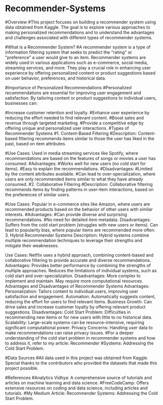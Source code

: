 # Recommender-Systems
#Overview
#This project focuses on building a recommender system using data obtained from Kaggle. The goal is to explore various approaches to making personalized recommendations and to understand the advantages and challenges associated with different types of recommender systems.

#What is a Recommender System?
#A recommender system is a type of information filtering system that seeks to predict the "rating" or "preference" a user would give to an item. Recommender systems are widely used in various applications such as e-commerce, social media, streaming services, and more. They play a crucial role in enhancing user experience by offering personalized content or product suggestions based on user behavior, preferences, and historical data.

#Importance of Personalized Recommendations
#Personalized recommendations are essential for improving user engagement and satisfaction. By tailoring content or product suggestions to individual users, businesses can:

#Increase customer retention and loyalty.
#Enhance user experience by reducing the effort needed to find relevant content.
#Boost sales and revenue through targeted marketing.
#Provide a competitive edge by offering unique and personalized user interactions.
#Types of Recommender Systems
#1. Content-Based Filtering
#Description: Content-based filtering recommends items similar to those the user has liked in the past, based on item attributes.

#Use Cases: Used in media streaming services like Spotify, where recommendations are based on the features of songs or movies a user has consumed.
#Advantages:
#Works well for new users (no cold start for items).
#Easy to explain the recommendations.
#Disadvantages:
#Limited by the content attributes available.
#Can lead to over-specialization, where users are only recommended items similar to what they have already consumed.
#2. Collaborative Filtering
#Description: Collaborative filtering recommends items by finding patterns in user-item interactions, based on the preferences of similar users.

#Use Cases: Popular in e-commerce sites like Amazon, where users are recommended products based on the behavior of other users with similar interests.
#Advantages:
#Can provide diverse and surprising recommendations.
#No need for detailed item metadata.
Disadvantages:
Suffers from the cold start problem (struggles with new users or items).
Can lead to popularity bias, where popular items are recommended more often.
3. Hybrid Recommender Systems
Description: Hybrid systems combine multiple recommendation techniques to leverage their strengths and mitigate their weaknesses.

Use Cases: Netflix uses a hybrid approach, combining content-based and collaborative filtering to provide accurate and diverse recommendations.
Advantages:
Provides better performance by combining the strengths of multiple approaches.
Reduces the limitations of individual systems, such as cold start and over-specialization.
Disadvantages:
More complex to implement and maintain.
May require more computational resources.
Advantages and Disadvantages of Recommender Systems
Advantages:
Personalization: Tailors content to individual users, improving user satisfaction and engagement.
Automation: Automatically suggests content, reducing the effort for users to find relevant items.
Business Growth: Can drive sales and increase customer loyalty by offering relevant product suggestions.
Disadvantages:
Cold Start Problem: Difficulties in recommending new items or for new users with little to no historical data.
Scalability: Large-scale systems can be resource-intensive, requiring significant computational power.
Privacy Concerns: Handling user data to make recommendations can raise privacy issues.
#For a deeper understanding of the cold start problem in recommender systems and how to address it, refer to my article: Recommender #Systems: Addressing the Cold Start Problem.

#Data Sources
#All data used in this project was obtained from Kaggle. Special thanks to the contributors who provided the datasets that made this project possible.

#References
#Analytics Vidhya: A comprehensive source of tutorials and articles on machine learning and data science.
#FreeCodeCamp: Offers extensive resources on coding and data science, including articles and tutorials.
#My Medium Article: Recommender Systems: Addressing the Cold Start Problem.
